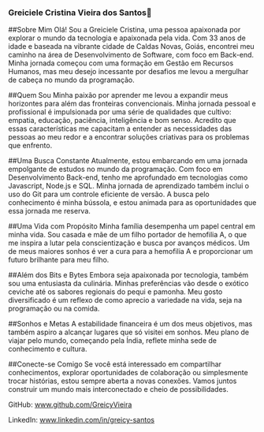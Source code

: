 ### Greiciele Cristina Vieira dos Santos👋


##Sobre Mim
Olá! Sou a Greiciele Cristina, uma pessoa apaixonada por explorar o mundo da tecnologia e apaixonada pela vida. Com 33 anos de idade e baseada na vibrante cidade de Caldas Novas, Goiás, encontrei meu caminho na área de Desenvolvimento de Software, com foco em Back-end. Minha jornada começou com uma formação em Gestão em Recursos Humanos, mas meu desejo incessante por desafios me levou a mergulhar de cabeça no mundo da programação.

##Quem Sou
Minha paixão por aprender me levou a expandir meus horizontes para além das fronteiras convencionais. Minha jornada pessoal e profissional é impulsionada por uma série de qualidades que cultivo: empatia, educação, paciência, inteligência e bom senso. Acredito que essas características me capacitam a entender as necessidades das pessoas ao meu redor e a encontrar soluções criativas para os problemas que enfrento.

##Uma Busca Constante
Atualmente, estou embarcando em uma jornada empolgante de estudos no mundo da programação. Com foco em Desenvolvimento Back-end, tenho me aprofundado em tecnologias como Javascript, Node.js e SQL. Minha jornada de aprendizado também inclui o uso do Git para um controle eficiente de versão. A busca pelo conhecimento é minha bússola, e estou animada para as oportunidades que essa jornada me reserva.

##Uma Vida com Propósito
Minha família desempenha um papel central em minha vida. Sou casada e mãe de um filho portador de hemofilia A, o que me inspira a lutar pela conscientização e busca por avanços médicos. Um de meus maiores sonhos é ver a cura para a hemofilia A e proporcionar um futuro brilhante para meu filho.

##Além dos Bits e Bytes
Embora seja apaixonada por tecnologia, também sou uma entusiasta da culinária. Minhas preferências vão desde o exótico ceviche até os sabores regionais do pequi e pamonha. Meu gosto diversificado é um reflexo de como aprecio a variedade na vida, seja na programação ou na comida.

##Sonhos e Metas
A estabilidade financeira é um dos meus objetivos, mas também aspiro a alcançar lugares que só visitei em sonhos. Meu plano de viajar pelo mundo, começando pela Índia, reflete minha sede de conhecimento e cultura.

##Conecte-se Comigo
Se você está interessado em compartilhar conhecimentos, explorar oportunidades de colaboração ou simplesmente trocar histórias, estou sempre aberta a novas conexões. Vamos juntos construir um mundo mais interconectado e cheio de possibilidades.

GitHub: www.github.com/GreicyVieira

LinkedIn: www.linkedin.com/in/greicy-santos






